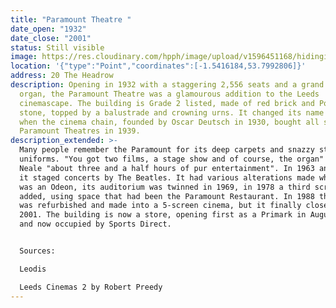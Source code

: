 ```yaml
---
title: "Paramount Theatre "
date_open: "1932"
date_close: "2001"
status: Still visible
image: https://res.cloudinary.com/hpph/image/upload/v1596451168/hidinginplainsight/paramounttheatre.svg
location: '{"type":"Point","coordinates":[-1.5416184,53.7992806]}'
address: 20 The Headrow
description: Opening in 1932 with a staggering 2,556 seats and a grand Wurlitzer
  organ, the Paramount Theatre was a glamourous addition to the Leeds
  cinemascape. The building is Grade 2 listed, made of red brick and Portland
  stone, topped by a balustrade and crowning urns. It changed its name to Odeon
  when the cinema chain, founded by Oscar Deutsch in 1930, bought all seven UK
  Paramount Theatres in 1939.
description_extended: >-
  Many people remember the Paramount for its deep carpets and snazzy staff
  uniforms. "You got two films, a stage show and of course, the organ" said K.W.
  Neale "about three and a half hours of pur entertainment". In 1963 and in 1964
  it staged concerts by The Beatles. It had various alterations made while it
  was an Odeon, its auditorium was twinned in 1969, in 1978 a third screen was
  added, using space that had been the Paramount Restaurant. In 1988 the Odeon
  was refurbished and made into a 5-screen cinema, but it finally closed in
  2001. The building is now a store, opening first as a Primark in August 2005
  and now occupied by Sports Direct.


  Sources:

  Leodis

  Leeds Cinemas 2 by Robert Preedy
---
```

